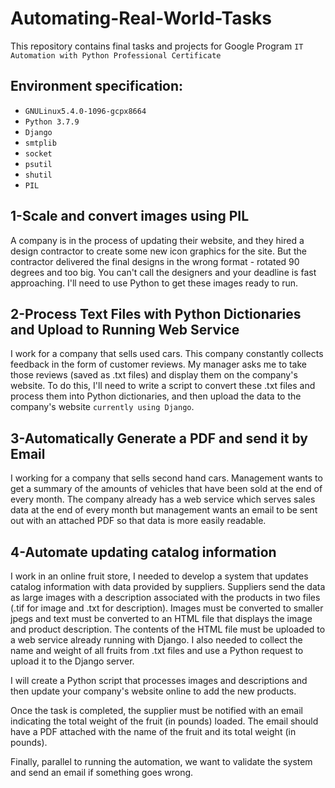 # Automating-Real-World-Tasks
This repository contains final tasks and projects for Google Program `IT Automation with Python Professional Certificate`

## Environment specification:
- `GNULinux5.4.0-1096-gcpx8664`
- `Python 3.7.9`
- `Django`
- `smtplib`
- `socket`
- `psutil`
- `shutil`
- `PIL`

## 1-Scale and convert images using PIL
A company is in the process of updating their website, and they hired a design contractor to create some new icon graphics for the site. But the contractor delivered the final designs in the wrong format - rotated 90 degrees and too big. You can't call the designers and your deadline is fast approaching. I'll need to use Python to get these images ready to run.

## 2-Process Text Files with Python Dictionaries and Upload to Running Web Service
I work for a company that sells used cars. This company constantly collects feedback in the form of customer reviews. My manager asks me to take those reviews (saved as .txt files) and display them on the company's website. To do this, I'll need to write a script to convert these .txt files and process them into Python dictionaries, and then upload the data to the company's website `currently using Django`.


## 3-Automatically Generate a PDF and send it by Email
I working for a company that sells second hand cars. Management wants to get a summary of the amounts of vehicles that have been sold at the end of every month. The company already has a web service which serves sales data at the end of every month but management wants an email to be sent out with an attached PDF so that data is more easily readable.


## 4-Automate updating catalog information
I work in an online fruit store, I needed to develop a system that updates catalog information with data provided by suppliers. Suppliers send the data as large images with a description associated with the products in two files (.tif for image and .txt for description). Images must be converted to smaller jpegs and text must be converted to an HTML file that displays the image and product description. The contents of the HTML file must be uploaded to a web service already running with Django. I also needed to collect the name and weight of all fruits from .txt files and use a Python request to upload it to the Django server.

I will create a Python script that processes images and descriptions and then update your company's website online to add the new products.

Once the task is completed, the supplier must be notified with an email indicating the total weight of the fruit (in pounds) loaded. The email should have a PDF attached with the name of the fruit and its total weight (in pounds).

Finally, parallel to running the automation, we want to validate the system and send an email if something goes wrong.

